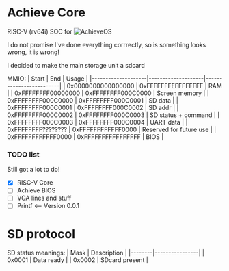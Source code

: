 # Achieve Core

RISC-V (rv64i) SOC for ![AchieveOS](https://github.com/cheyao/AchieveOS)

I do not promise I've done everything corrrectly, so is something looks wrong, it is wrong!

I decided to make the main storage unit a sdcard

MMIO:
| Start              | End                | Usage                   |
|--------------------|--------------------|-------------------------|
| 0x0000000000000000 | 0xFFFFFFFEFFFFFFFF | RAM                     |
| 0xFFFFFFFF00000000 | 0xFFFFFFFF000C0000 | Screen memory           |
| 0xFFFFFFFF000C0000 | 0xFFFFFFFF000C0001 | SD data                 |
| 0xFFFFFFFF000C0001 | 0xFFFFFFFF000C0002 | SD addr                 |
| 0xFFFFFFFF000C0002 | 0xFFFFFFFF000C0003 | SD status + command     |
| 0xFFFFFFFF000C0003 | 0xFFFFFFFF000C0004 | UART data               |
| 0xFFFFFFFF???????? | 0xFFFFFFFFFFFF0000 | Reserved for future use |
| 0xFFFFFFFFFFFF0000 | 0xFFFFFFFFFFFFFFFF | BIOS                    |

### TODO list

Still got a lot to do!

- [x] RISC-V Core
- [ ] Achieve BIOS
- [ ] VGA lines and stuff 
- [ ] Printf <-- Version 0.0.1

# SD protocol

SD status meanings:
| Mask   | Description    |
|--------|----------------|
| 0x0001 | Data ready     |
| 0x0002 | SDcard present |
